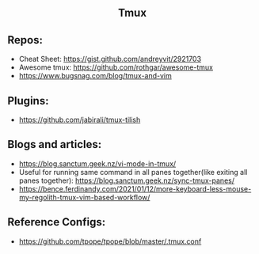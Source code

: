 <h2 align="center">Tmux</h2>

## Repos:
 * Cheat Sheet: https://gist.github.com/andreyvit/2921703
 * Awesome tmux: https://github.com/rothgar/awesome-tmux
 * https://www.bugsnag.com/blog/tmux-and-vim

## Plugins:
 * https://github.com/jabirali/tmux-tilish

## Blogs and articles:
 * https://blog.sanctum.geek.nz/vi-mode-in-tmux/
 * Useful for running same command in all panes together(like exiting all panes together): https://blog.sanctum.geek.nz/sync-tmux-panes/
 * https://bence.ferdinandy.com/2021/01/12/more-keyboard-less-mouse-my-regolith-tmux-vim-based-workflow/

## Reference Configs:
 * https://github.com/tpope/tpope/blob/master/.tmux.conf
